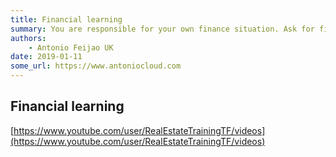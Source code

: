 ```yaml
---
title: Financial learning
summary: You are responsible for your own finance situation. Ask for finance advice from a specialist or professional.
authors:
    - Antonio Feijao UK
date: 2019-01-11
some_url: https://www.antoniocloud.com
---
```




## Financial learning


[https://www.youtube.com/user/RealEstateTrainingTF/videos](https://www.youtube.com/user/RealEstateTrainingTF/videos)